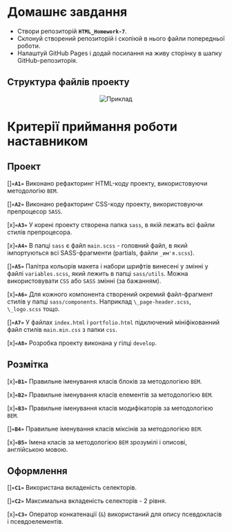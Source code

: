 # Домашнє завдання

- Створи репозиторій **`HTML_Homework-7`**.
- Склонуй створений репозиторій і скопіюй в нього файли попередньої роботи.
- Налаштуй GitHub Pages і додай посилання на живу сторінку в шапку GitHub-репозиторія.

## Структура файлів проекту

<p align="center">
  <img src="./example/07-preview.svg" alt="Приклад">
</p>

# Критерії приймання роботи наставником

## Проект

[]**`«A1»`** Виконано рефакторинг HTML-коду проекту, використовуючи методологію `BEM`.

[]**`«A2»`** Виконано рефакторинг CSS-коду проекту, використовуючи препроцесор `SASS`.

[x]**`«A3»`** У корені проекту створена папка `sass`, в якій лежать всі файли стилів препроцесора.

[x]**`«A4»`** В папці `sass` є файл `main.scss` - головний файл, в який імпортуються всі SASS-фрагменти (partials, файли `_им'я.scss`).

[]**`«A5»`** Палітра кольорів макета і набори шрифтів винесені у змінні у файлі `variables.scss`, який лежить в папці `sass/utils`. Можна використовувати `CSS` або `SASS` змінні (за бажанням).

[x]**`«A6»`** Для кожного компонента створений окремий файл-фрагмент стилів у папці `sass/components`. Наприклад `\_page-header.scss`, `\_logo.scss` тощо.

[]**`«A7»`** У файлах `index.html` і `portfolio.html` підключений мініфікованний файл стилів `main.min.css` з папки `css`.

[x]**`«A8»`** Розробка проекту виконана у гілці `develop`.

## Розмітка

[x]**`«B1»`** Правильне іменування класів блоків за методологією `BEM`.

[x]**`«B2»`** Правильне іменування класів елементів за методологією `BEM`.

[x]**`«B3»`** Правильне іменування класів модифікаторів за методологією `BEM`.

[]**`«B4»`** Правильне іменування класів міксінів за методологією `BEM`.

[x]**`«B5»`** Імена класів за методологією `BEM` зрозумілі і описові, англійською мовою.

## Оформлення

[]**`«C1»`** Використана вкладеність селекторів.

[]**`«C2»`** Максимальна вкладеність селекторів - 2 рівня.

[x]**`«C3»`** Оператор конкатенації (`&`) використаний для опису псевдокласів і псевдоелементів.
